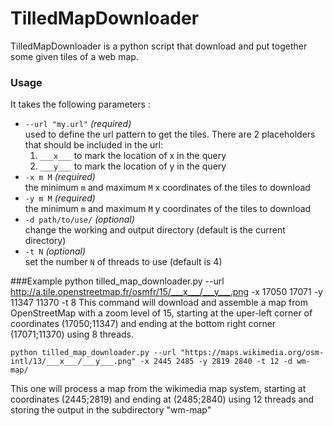 # TilledMapDownloader
TilledMapDownloader is a python script that download and put together some given tiles of a web map.

### Usage
It takes the following parameters :
* `--url "my.url"` _(required)_  
used to define the url pattern to get the tiles. There are 2 placeholders that should be included in the url:
  1. `___x___` to mark the location of x in the query
  2. `___y___` to mark the location of y in the query
* `-x m M` _(required)_  
the minimum `m` and maximum `M` x coordinates of the tiles to download
* `-y m M` _(required)_  
the minimum `m` and maximum `M` y coordinates of the tiles to download
* `-d path/to/use/` _(optional)_  
change the working and output directory (default is the current directory)
* `-t N` _(optional)_  
set the number `N` of threads to use (default is 4)

###Example
    python tilled_map_downloader.py --url http://a.tile.openstreetmap.fr/osmfr/15/___x___/___y___.png -x 17050 17071 -y 11347 11370 -t 8
This command will download and assemble a map from OpenStreetMap with a zoom level of 15, starting at the uper-left corner of coordinates (17050;11347) and ending at the bottom right corner (17071;11370) using 8 threads.

    python tilled_map_downloader.py --url "https://maps.wikimedia.org/osm-intl/13/___x___/___y___.png" -x 2445 2485 -y 2819 2840 -t 12 -d wm-map/
This one will process a map from the wikimedia map system, starting at coordinates (2445;2819) and ending at (2485;2840) using 12 threads and storing the output in the subdirectory "wm-map"
